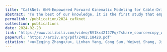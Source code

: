 ```yaml
---
title: "CafkNet: GNN-Empowered Forward Kinematic Modeling for Cable-Driven Parallel Robots"
abstract: "To the best of our knowledge, it is the first study that employs the Graph Neural Network (GNN) to solve the forward kinematics (FK) problem for Cable-Driven Parallel Robots (CDPRs). <br/><img src='/images/publications/2024_cafknet.jpg'>"
permalink: /publication/2024_cafknet
collection: publications
date: 2024-02-28
link: 'https://www.bilibili.com/video/BV1kx42127Fq/?share_source=copy_web&vd_source=7ba41e1a6350222d9190e1ca84e54f9d'
paperurl: 'https://arxiv.org/pdf/2402.18420.pdf'
citation: '<u>Zeqing Zhang</u>, Linhan Yang, Cong Sun, Weiwei Shang, Jia Pan (2024). <br><i>in Submission</i>.'
---
```


